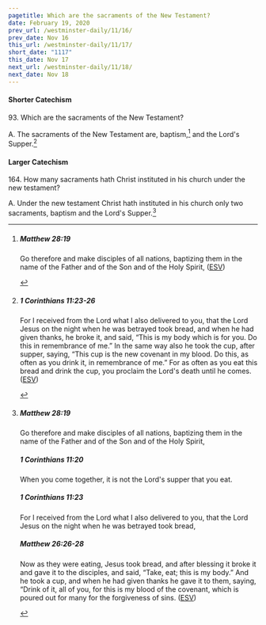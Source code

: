 ```yaml
---
pagetitle: Which are the sacraments of the New Testament?
date: February 19, 2020
prev_url: /westminster-daily/11/16/
prev_date: Nov 16
this_url: /westminster-daily/11/17/
short_date: "1117"
this_date: Nov 17
next_url: /westminster-daily/11/18/
next_date: Nov 18
---
```


#### Shorter Catechism

93\. Which are the sacraments of the New Testament?

A. The sacraments of the New Testament are, baptism,[^fnref:wsc1] and the Lord's Supper.[^fnref:wsc2]


[^fnref:wsc1]: <div class="esv"><h5>Matthew 28:19</h5> <div class="esv-text"><p id="p40028019.01-1"><span class="woc">Go therefore and make disciples of all nations, baptizing them in the name of the Father and of the Son and of the Holy Spirit,</span>  (<a href="http://www.esv.org" class="copyright">ESV</a>)</p> </div> </div>

[^fnref:wsc2]: <div class="esv"><h5>1 Corinthians 11:23-26</h5> <div class="esv-text"><p id="p46011023.01-1">For I received from the Lord what I also delivered to you, that the Lord Jesus on the night when he was betrayed took bread, and when he had given thanks, he broke it, and said, <span class="woc">&#8220;This is my body which is for you. Do this in remembrance of me.&#8221;</span> In the same way also he took the cup, after supper, saying, <span class="woc">&#8220;This cup is the new covenant in my blood. Do this, as often as you drink it, in remembrance of me.&#8221;</span> For as often as you eat this bread and drink the cup, you proclaim the Lord's death until he comes.  (<a href="http://www.esv.org" class="copyright">ESV</a>)</p> </div> </div>


#### Larger Catechism

164\. How many sacraments hath Christ instituted in his church under the new testament?

A. Under the new testament Christ hath instituted in his church only two sacraments, baptism and the Lord's Supper.[^fnref:wlc1]


[^fnref:wlc1]: <div class="esv"><h5>Matthew 28:19</h5> <div class="esv-text"><p id="p40028019.01-1"><span class="woc">Go therefore and make disciples of all nations, baptizing them in the name of the Father and of the Son and of the Holy Spirit,</span></p> </div><h5>1 Corinthians 11:20</h5> <div class="esv-text"><p id="p46011020.01-2">When you come together, it is not the Lord's supper that you eat.</p> </div><h5>1 Corinthians 11:23</h5> <div class="esv-text"><p id="p46011023.01-3">For I received from the Lord what I also delivered to you, that the Lord Jesus on the night when he was betrayed took bread,</p> </div><h5>Matthew 26:26-28</h5> <div class="esv-text"> <p id="p40026026.06-4">Now as they were eating, Jesus took bread, and after blessing it broke it and gave it to the disciples, and said, <span class="woc">&#8220;Take, eat; this is my body.&#8221;</span> And he took a cup, and when he had given thanks he gave it to them, saying, <span class="woc">&#8220;Drink of it, all of you,</span> <span class="woc">for this is my blood of the covenant, which is poured out for many for the forgiveness of sins.</span>  (<a href="http://www.esv.org" class="copyright">ESV</a>)</p> </div> </div>

